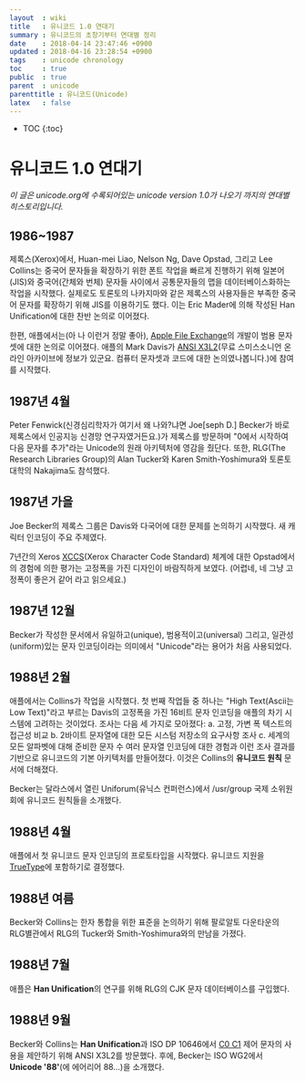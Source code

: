 ```yaml
---
layout  : wiki
title   : 유니코드 1.0 연대기
summary : 유니코드의 초창기부터 연대별 정리
date    : 2018-04-14 23:47:46 +0900
updated : 2018-04-16 23:28:54 +0900
tags    : unicode chronology
toc     : true
public  : true
parent  : unicode
parenttitle : 유니코드(Unicode)
latex   : false
---
```

* TOC
{:toc}

# 유니코드 1.0 연대기

*이 글은 unicode.org에 수록되어있는 unicode version 1.0가 나오기 까지의 연대별 히스토리입니다.*

## 1986~1987

제록스(Xerox)에서, Huan-mei Liao, Nelson Ng, Dave Opstad,  그리고 Lee Collins는 중국어 문자들을 확장하기 위한 폰트 작업을 빠르게 진행하기 위해 일본어(JIS)와 중국어(간체와 번체) 문자들 사이에서 공통문자들의 맵을 데이터베이스화하는 작업을 시작했다. 실제로도 토론토의 나카지마와 같은 제록스의 사용자들은 부족한 중국어 문자를 확장하기 위해 JIS를 이용하기도 했다. 이는 Eric Mader에 의해 작성된 Han Unification에 대한 찬반 논의로 이어졌다.

한편, 애플에서는(아 나 이런거 정말 좋아), [Apple File Exchange](https://en.wikipedia.org/wiki/Apple_File_Exchange )의 개발이 범용 문자셋에 대한 논의로 이어졌다. 애플의 Mark Davis가 [ANSI X3L2](http://sova.si.edu/record/NMAH.AC.0311 )(무료 스미스소니언 온라인 아카이브에 정보가 있군요. 컴퓨터 문자셋과 코드에 대한 논의였나봅니다.)에 참여를 시작했다.

## 1987년 4월

Peter Fenwick(신경심리학자가 여기서 왜 나와?냐면 Joe[seph D.] Becker가 바로 제록스에서 인공지능 신경망 연구자였거든요.)가 제록스를 방문하며 "0에서 시작하여 다음 문자를 추가"라는 Unicode의 원래 아키텍처에 영감을 줬단다. 또한, RLG(The Research Libraries Group)의 Alan Tucker와 Karen Smith-Yoshimura와 토론토 대학의 Nakajima도 참석했다.

## 1987년 가을

Joe Becker의 제록스 그룹은 Davis와 다국어에 대한 문제를 논의하기 시작했다. 새 캐릭터 인코딩이 주요 주제였다.

7년간의 Xeros [XCCS](https://ipfs.io/ipfs/QmXoypizjW3WknFiJnKLwHCnL72vedxjQkDDP1mXWo6uco/wiki/Xerox_Character_Code_Standard.html )(Xerox Character Code Standard) 체계에 대한 Opstad에서의 경험에 의한 평가는 고정폭을 가진 디자인이 바람직하게 보였다. (어렵네, 네 그냥 고정폭이 좋은거 같어 라고 읽으세요.)

## 1987년 12월

Becker가 작성한 문서에서 유일하고(unique), 범용적이고(universal) 그리고, 일관성(uniform)있는 문자 인코딩이라는 의미에서 "Unicode"라는 용어가 처음 사용되었다. 

## 1988년 2월

애플에서는 Collins가 작업을 시작했다. 첫 번째 작업들 중 하나는 "High Text(Ascii는 Low Text)"라고 부르는 Davis의 고정폭을 가진 16비트 문자 인코딩을 애플의 차기 시스템에 고려하는 것이었다. 조사는 다음 세 가지로 모아졌다:
    a. 고정, 가변 폭 텍스트의 접근성 비교
    b. 2바이트 문자열에 대한 모든 시스텀 저장소의 요구사항 조사
    c. 세계의 모든 알파벳에 대해 준비한 문자 수
여러 문자열 인코딩에 대한 경험과 이런 조사 결과를 기반으로 유니코드의 기본 아키텍처를 만들어졌다. 이것은 Collins의 **유니코드 원칙** 문서에 더해졌다.

Becker는 달라스에서 열린 Uniforum(유닉스 컨퍼런스)에서 /usr/group 국제 소위원회에 유니코드 원칙들을 소개했다.

## 1988년 4월

애플에서 첫 유니코드 문자 인코딩의 프로토타입을 시작했다. 유니코드 지원을 [TrueType](https://ko.wikipedia.org/wiki/트루타입 )에 포함하기로 결정했다.

## 1988년 여름

Becker와 Collins는 한자 통합을 위한 표준을 논의하기 위해 팔로알토 다운타운의 RLG별관에서 RLG의 Tucker와 Smith-Yoshimura와의 만남을 가졌다.

## 1988년 7월

애플은 **Han Unification**의 연구를 위해 RLG의 CJK 문자 데이터베이스를 구입했다.

## 1988년 9월

Becker와 Collins는 **Han Unification**과 ISO DP 10646에서 [C0 C1](https://en.wikipedia.org/wiki/C0_and_C1_control_codes ) 제어 문자의 사용을 제안하기 위해 ANSI X3L2를 방문했다. 후에, Becker는 ISO WG2에서 **Unicode '88'**(에 에어리어 88...)을 소개했다.
